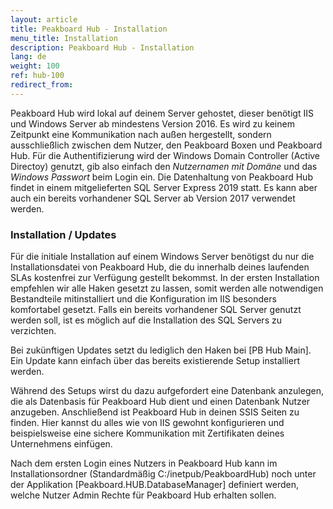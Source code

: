 ```yaml
---
layout: article
title: Peakboard Hub - Installation  
menu_title: Installation  
description: Peakboard Hub - Installation  
lang: de
weight: 100
ref: hub-100
redirect_from:
---
```



Peakboard Hub wird lokal auf deinem Server gehostet, dieser benötigt IIS und Windows Server ab mindestens Version 2016. 
Es wird zu keinem Zeitpunkt eine Kommunikation nach außen hergestellt, sondern ausschließlich zwischen dem Nutzer, den Peakboard Boxen und Peakboard Hub. 
Für die Authentifizierung wird der Windows Domain Controller (Active Directoy) genutzt, gib also einfach den *Nutzernamen mit Domäne* und das *Windows Passwort* beim Login ein. 
Die Datenhaltung von Peakboard Hub findet in einem mitgelieferten SQL Server Express 2019 statt. 
Es kann aber auch ein bereits vorhandener SQL Server ab Version 2017 verwendet werden.

### Installation / Updates

Für die initiale Installation auf einem Windows Server benötigst du nur die Installationsdatei von Peakboard Hub, die du innerhalb deines laufenden SLAs kostenfrei zur Verfügung gestellt bekommst. 
In der ersten Installation empfehlen wir alle Haken gesetzt zu lassen, somit werden alle notwendigen Bestandteile mitinstalliert und die Konfiguration im IIS besonders komfortabel gesetzt. 
Falls ein bereits vorhandener SQL Server genutzt werden soll, ist es möglich auf die Installation des SQL Servers zu verzichten.

Bei zukünftigen Updates setzt du lediglich den Haken bei [PB Hub Main]. 
Ein Update kann einfach über das bereits existierende Setup installiert werden.


Während des Setups wirst du dazu aufgefordert eine Datenbank anzulegen, die als Datenbasis für Peakboard Hub dient und einen Datenbank Nutzer anzugeben. 
Anschließend ist Peakboard Hub in deinen SSIS Seiten zu finden. 
Hier kannst du alles wie von IIS gewohnt konfigurieren und beispielsweise eine sichere Kommunikation mit Zertifikaten deines Unternehmens einfügen.

Nach dem ersten Login eines Nutzers in Peakboard Hub kann im Installationsordner (Standardmäßig C:/inetpub/PeakboardHub) noch unter der Applikation [Peakboard.HUB.DatabaseManager] definiert werden, welche Nutzer Admin Rechte für Peakboard Hub erhalten sollen.
